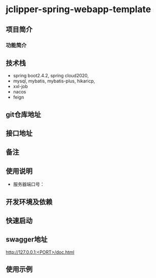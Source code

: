 # jclipper-spring-webapp-template
## 项目简介
### 功能简介


## 技术栈
- spring boot2.4.2, spring cloud2020,
- mysql, mybatis, mybatis-plus, hikaricp,
- xxl-job
- nacos
- feign


## git仓库地址


## 接口地址


## 备注


## 使用说明
- 服务器端口号：<PORT>

## 开发环境及依赖


## 快速启动

## swagger地址

http://127.0.0.1:<PORT>/doc.html

## 使用示例
